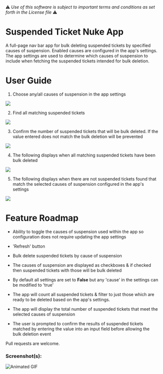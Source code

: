 :warning: *Use of this software is subject to important terms and conditions as set forth in the License file* :warning:

# Suspended Ticket Nuke App
A full-page nav bar app for bulk deleting suspended tickets by specified causes of suspension. Enabled causes are configured in the app's settings. The app settings are used to determine which causes of suspension to include when fetching the suspended tickets intended for bulk deletion.

# User Guide

1. Choose any/all causes of suspension in the app settings

![](http://i.imgur.com/V5W2VSb.png)

2. Find all matching suspended tickets

![](http://i.imgur.com/SotIjDe.png)

3. Confirm the number of suspended tickets that will be bulk deleted. If the value entered does not match the bulk deletion will be prevented

![](http://i.imgur.com/yoYRN12.png)

4. The following displays when all matching suspended tickets have been bulk deleted

![](http://i.imgur.com/XhExeMd.png)

5. The following displays when there are not suspended tickets found that match the selected causes of suspension configured in the app's settings

![](http://i.imgur.com/lduoVug.png)

# Feature Roadmap

* Ability to toggle the causes of suspension used within the app so configuration does not require updating the app settings
* 'Refresh' button

* Bulk delete suspended tickets by cause of suspension
* The causes of suspension are displayed as checkboxes & if checked then suspended tickets with those will be bulk deleted
* By default all settings are set to **False** but any 'cause' in the settings can be modified to 'true'
* The app will count all suspended tickets & filter to just those which are ready to be deleted based on the app's settings.
* The app will display the total number of suspended tickets that meet the selected causes of suspension
* The user is prompted to confirm the results of suspended tickets matched by entering the value into an input field before allowing the bulk deletion event

Pull requests are welcome.

### Screenshot(s):

![Animated GIF](http://g.recordit.co/1GGkCPjdpA.gif)